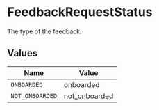 # FeedbackRequestStatus

The type of the feedback.


## Values

| Name            | Value           |
| --------------- | --------------- |
| `ONBOARDED`     | onboarded       |
| `NOT_ONBOARDED` | not_onboarded   |
